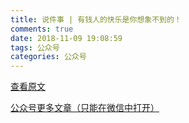 ```yaml
---
title: 说件事 | 有钱人的快乐是你想象不到的！
comments: true
date: 2018-11-09 19:08:59
tags: 公众号
categories: 公众号
---
```


[查看原文]()

[公众号更多文章（只能在微信中打开）](https://mp.weixin.qq.com/mp/profile_ext?action=home&__biz=MzUyMTg5MjA5OA==&scene=123#wechat_redirect)


<!---more--->
